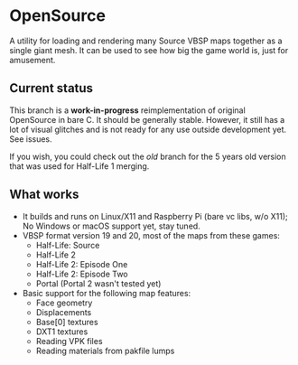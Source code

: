OpenSource
==========
A utility for loading and rendering many Source VBSP maps together as a single giant mesh. It can be used to see how big the game world is, just for amusement.

## Current status
This branch is a **work-in-progress** reimplementation of original OpenSource in bare C.
It should be generally stable. However, it still has a lot of visual glitches and is not ready for any use outside development yet. See issues.

If you wish, you could check out the *old* branch for the 5 years old version that was used for Half-Life 1 merging.

## What works
- It builds and runs on Linux/X11 and Raspberry Pi (bare vc libs, w/o X11); No Windows or macOS support yet, stay tuned.
- VBSP format version 19 and 20, most of the maps from these games:
  - Half-Life: Source
  - Half-Life 2
  - Half-Life 2: Episode One
  - Half-Life 2: Episode Two
  - Portal (Portal 2 wasn't tested yet)
- Basic support for the following map features:
  - Face geometry
  - Displacements
  - Base[0] textures
  - DXT1 textures
  - Reading VPK files
  - Reading materials from pakfile lumps

